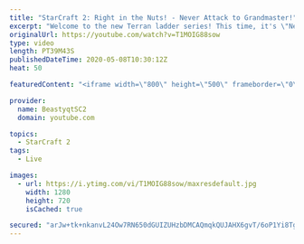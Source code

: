 ```yaml
---
title: "StarCraft 2: Right in the Nuts! - Never Attack to Grandmaster!"
excerpt: "Welcome to the new Terran ladder series! This time, it's \"Never Attack to Grandmaster!\" In this challenge, I play as Terran on the EU ladder, and in every game I'm not allowed to attack with any units except for using Ghosts. I'm allowed to make any army units for defending, as long as I don't attack"
originalUrl: https://youtube.com/watch?v=T1MOIG88sow
type: video
length: PT39M43S
publishedDateTime: 2020-05-08T10:30:12Z
heat: 50

featuredContent: "<iframe width=\"800\" height=\"500\" frameborder=\"0\" src=\"https://www.youtube.com/embed/T1MOIG88sow\" allow=\"accelerometer; autoplay; encrypted-media; gyroscope; picture-in-picture\" allowfullscreen></iframe>"

provider:
  name: BeastyqtSC2
  domain: youtube.com

topics:
  - StarCraft 2
tags:
  - Live

images:
  - url: https://i.ytimg.com/vi/T1MOIG88sow/maxresdefault.jpg
    width: 1280
    height: 720
    isCached: true

secured: "arJw+tk+nkanvL24Ow7RN650dGUIZUHzbDMCAQmqkQUJAHX6gvT/6oP1Yi8Tgn1jnizWOEpPhfloberNzpFm1VmlC232oK8lV/BnEtv9J5kY3ZPlMpfIyD8be1lY4w2Oqfr0g6t7sEc4yoqcnOh6G1ezQdxjugIZnZmN8ckFCqLfkvENZ2u2mfaYFpL5LDG38dPEHzf/eYqNYIfyDP/yR12orBtOLSjMd+A2ZJeklYQuipSam+R3XTY5Rk2ArrLw+VYiYI53k0x/XWWKlrpFRAthzBr0wKwWdCtj62WYhcgb/RR0TMhNsJ3GDLrfEhUtJj6/GIpU12Mrk85Y4oWvV1F0zTVaXhcoRrgZBm7pCbSiVxuLaVTyAZEsxSWW1o0EDnU/IlNS80x6VaqkLh/YmGV5i9fEIqorQ+mKgD8LREY=;z3+0N3M1D20iiOa7KgpehA=="
---
```


